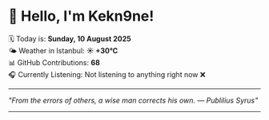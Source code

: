 # 👋 Hello, I'm Kekn9ne!

🗓️ Today is: **Sunday, 10 August 2025**  
🌤️ Weather in Istanbul: **☀️   +30°C**  
📊 GitHub Contributions: **68**  
🎧 Currently Listening: Not listening to anything right now ❌

---

_"From the errors of others, a wise man corrects his own. — *Publilius Syrus*"_

---
